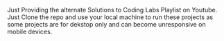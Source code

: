 Just Providing the alternate Solutions to Coding Labs Playlist on Youtube. Just Clone the repo and use your local machine to run these projects as some projects are for dekstop only and can become unresponsive on mobile devices.
